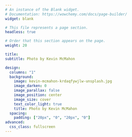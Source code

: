 ```yaml
---
# An instance of the Blank widget.
# Documentation: https://wowchemy.com/docs/page-builder/
widget: blank

# This file represents a page section.
headless: true

# Order that this section appears on the page.
weight: 20

title: 
subtitle: Photo by Kevin McMahon

design:
  columns: "1"
  background:
    image: kevin-mcmahon-krdaqfywjlw-unsplash.jpg
    image_darken: 0
    image_parallax: false
    image_position: center
    image_size: cover
    text_color_light: true
    title: Photo by Kevin McMahon
  spacing:
    padding: ["20px", "0", "20px", "0"]
advanced:
  css_class: fullscreen
---
```


